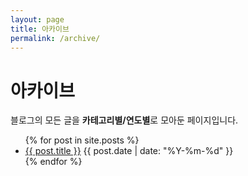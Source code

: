 ```yaml
---
layout: page
title: 아카이브
permalink: /archive/
---
```


# 아카이브

블로그의 모든 글을 **카테고리별/연도별**로 모아둔 페이지입니다.


<ul class="post-list">
{% for post in site.posts %}
  <li>
    <a href="{{ post.url | relative_url }}">{{ post.title }}</a>
    <span class="date">{{ post.date | date: "%Y-%m-%d" }}</span>
  </li>
{% endfor %}
</ul>
